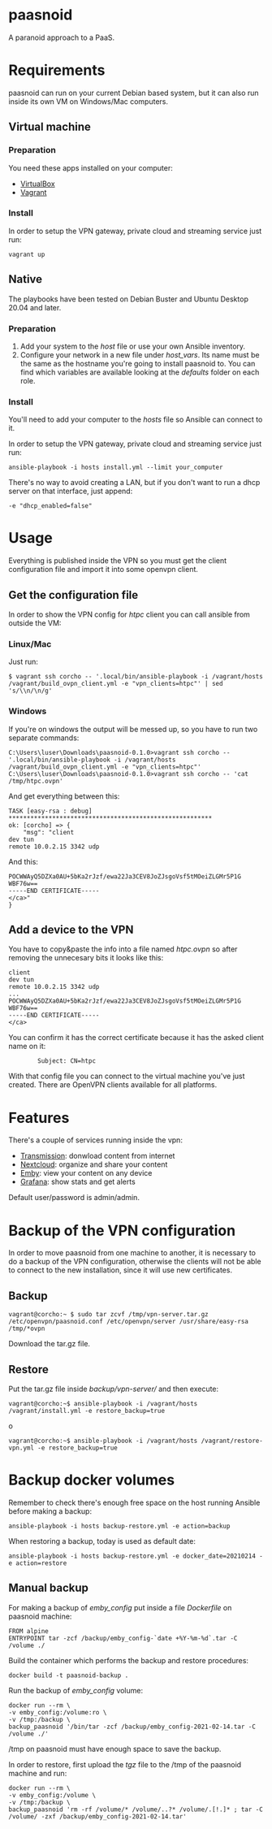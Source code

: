 # paasnoid

A paranoid approach to a PaaS.

# Requirements

paasnoid can run on your current Debian based system, but it can also run inside its own VM on Windows/Mac computers.

## Virtual machine

### Preparation

You need these apps installed on your computer:
- [VirtualBox](https://www.virtualbox.org/wiki/Downloads)
- [Vagrant](https://www.vagrantup.com/downloads.html)

### Install

In order to setup the VPN gateway, private cloud and streaming service just run:

```shell
vagrant up
```

## Native

The playbooks have been tested on Debian Buster and Ubuntu Desktop 20.04 and later.

### Preparation

1. Add your system to the _host_ file or use your own Ansible inventory.
2. Configure your network in a new file under *host_vars*. Its name must be the same as the hostname you're going to install paasnoid to. You can find which variables are available looking at the _defaults_ folder on each role.

### Install

You'll need to add your computer to the _hosts_ file so Ansible can connect to it.

In order to setup the VPN gateway, private cloud and streaming service just run:

```shell
ansible-playbook -i hosts install.yml --limit your_computer
```

There's no way to avoid creating a LAN, but if you don't want to run a dhcp server on that interface, just append:

```shell
-e "dhcp_enabled=false"
```

# Usage

Everything is published inside the VPN so you must get the client configuration file and import it into some openvpn client.

## Get the configuration file

In order to show the VPN config for _htpc_ client you can call ansible from outside the VM:

### Linux/Mac

Just run:

```shell
$ vagrant ssh corcho -- '.local/bin/ansible-playbook -i /vagrant/hosts /vagrant/build_ovpn_client.yml -e "vpn_clients=htpc"' | sed 's/\\n/\n/g'
```

### Windows

If you're on windows the output will be messed up, so you have to run two separate commands:

```shell
C:\Users\luser\Downloads\paasnoid-0.1.0>vagrant ssh corcho -- '.local/bin/ansible-playbook -i /vagrant/hosts /vagrant/build_ovpn_client.yml -e "vpn_clients=htpc"'
C:\Users\luser\Downloads\paasnoid-0.1.0>vagrant ssh corcho -- 'cat /tmp/htpc.ovpn'
```

And get everything between this:

```shell
TASK [easy-rsa : debug] ********************************************************
ok: [corcho] => {
    "msg": "client
dev tun
remote 10.0.2.15 3342 udp
```

And this:

```shell
POCWWAyQ5DZXa0AU+5bKa2rJzf/ewa22Ja3CEV8JoZJsgoVsf5tMOeiZLGMr5P1G
WBF76w==
-----END CERTIFICATE-----
</ca>"
}
```

## Add a device to the VPN

You have to copy&paste the info into a file named _htpc.ovpn_ so after removing the unnecesary bits it looks like this:

```shell
client
dev tun
remote 10.0.2.15 3342 udp
...
POCWWAyQ5DZXa0AU+5bKa2rJzf/ewa22Ja3CEV8JoZJsgoVsf5tMOeiZLGMr5P1G
WBF76w==
-----END CERTIFICATE-----
</ca>
```

You can confirm it has the correct certificate because it has the asked client name on it:

```shell
        Subject: CN=htpc
```

With that config file you can connect to the virtual machine you've just created. There are OpenVPN clients available for all platforms.


# Features

There's a couple of services running inside the vpn:
- [Transmission](http://transmission.paasnoid.vpn): donwload content from internet
- [Nextcloud](http://nube.paasnoid.vpn): organize and share your content
- [Emby](http://emby.paasnoid.vpn): view your content on any device
- [Grafana](http://grafana.paasnoid.vpn): show stats and get alerts

Default user/password is admin/admin.


# Backup of the VPN configuration

In order to move paasnoid from one machine to another, it is necessary to do a backup of the VPN configuration, otherwise the clients will not be able to connect to the new installation, since it will use new certificates.

## Backup

```shell
vagrant@corcho:~ $ sudo tar zcvf /tmp/vpn-server.tar.gz /etc/openvpn/paasnoid.conf /etc/openvpn/server /usr/share/easy-rsa /tmp/*ovpn
```

Download the tar.gz file.


## Restore

Put the tar.gz file inside _backup/vpn-server/_ and then execute:

```shell
vagrant@corcho:~$ ansible-playbook -i /vagrant/hosts /vagrant/install.yml -e restore_backup=true
```

o

```shell
vagrant@corcho:~$ ansible-playbook -i /vagrant/hosts /vagrant/restore-vpn.yml -e restore_backup=true
```

# Backup docker volumes

Remember to check there's enough free space on the host running Ansible before making a backup:

```shell
ansible-playbook -i hosts backup-restore.yml -e action=backup
```

When restoring a backup, today is used as default date:

```shell
ansible-playbook -i hosts backup-restore.yml -e docker_date=20210214 -e action=restore
```

## Manual backup

For making a backup of *emby_config* put inside a file _Dockerfile_ on paasnoid machine:

```shell
FROM alpine
ENTRYPOINT tar -zcf /backup/emby_config-`date +%Y-%m-%d`.tar -C /volume ./
```

Build the container which performs the backup and restore procedures:

```shell
docker build -t paasnoid-backup .
```

Run the backup of *emby_config* volume:

```shell
docker run --rm \
-v emby_config:/volume:ro \
-v /tmp:/backup \
backup_paasnoid '/bin/tar -zcf /backup/emby_config-2021-02-14.tar -C /volume ./'
```

/tmp on paasnoid must have enough space to save the backup. 

In order to restore, first upload the _tgz_ file to the /tmp of the paasnoid machine and run:

```shell
docker run --rm \
-v emby_config:/volume \
-v /tmp:/backup \
backup_paasnoid 'rm -rf /volume/* /volume/..?* /volume/.[!.]* ; tar -C /volume/ -zxf /backup/emby_config-2021-02-14.tar'
```
